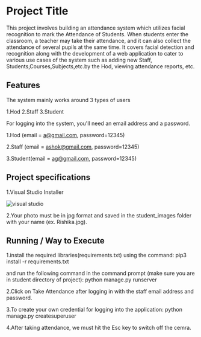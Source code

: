 
# Project Title
This project involves building an attendance system which utilizes facial recognition to mark the Attendance of Students.
When students enter the classroom, a teacher may take their attendance, and it can also collect the attendance of several
pupils at the same time.
It covers facial detection and recognition along with the development of a web application to cater to various use cases 
of the system such as adding new Staff, Students,Courses,Subjects,etc.by the Hod, viewing attendance reports, etc.





## Features

The system mainly works around 3 types of users

1.Hod
2.Staff
3.Student

For logging into the system, you'll need an email address and a password.

1.Hod (email = a@gmail.com, password=12345)

2.Staff (email = ashok@gmail.com, password=12345)

3.Student(email = ag@gmail.com, password=12345)


## Project specifications

1.Visual Studio Installer

![visual studio](https://user-images.githubusercontent.com/104299247/170819588-4e2d10b3-2779-4431-9785-e73134844b30.jpg)

2.Your photo must be in jpg format and saved in the student_images folder with your name (ex. Rishika.jpg).

## Running / Way to Execute

1.install the required libraries(requirements.txt) using the command:
  pip3 install -r requirements.txt

  and run the following command in the command prompt (make sure you are in student directory of project):
  python manage.py runserver

2.Click on Take Attendance after logging in with the staff email address and password.

3.To create your own credential for logging into the application:
  python manage.py createsuperuser 
  
4.After taking attendance, we must hit the Esc key to switch off the cemra.
